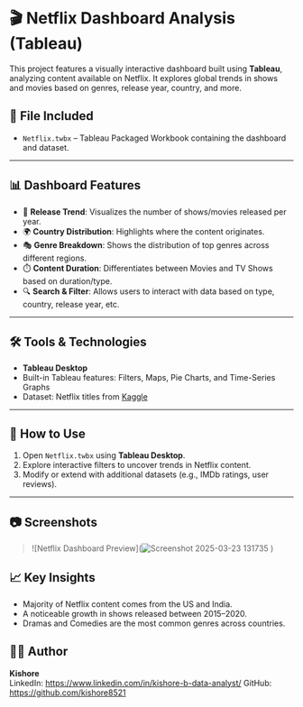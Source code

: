 # 🎬 Netflix Dashboard Analysis (Tableau)

This project features a visually interactive dashboard built using **Tableau**, analyzing content available on Netflix. It explores global trends in shows and movies based on genres, release year, country, and more.

## 📂 File Included

- `Netflix.twbx` – Tableau Packaged Workbook containing the dashboard and dataset.

---

## 📊 Dashboard Features

- 📅 **Release Trend**: Visualizes the number of shows/movies released per year.
- 🌍 **Country Distribution**: Highlights where the content originates.
- 🎭 **Genre Breakdown**: Shows the distribution of top genres across different regions.
- ⏱️ **Content Duration**: Differentiates between Movies and TV Shows based on duration/type.
- 🔍 **Search & Filter**: Allows users to interact with data based on type, country, release year, etc.

---

## 🛠️ Tools & Technologies

- **Tableau Desktop**
- Built-in Tableau features: Filters, Maps, Pie Charts, and Time-Series Graphs
- Dataset: Netflix titles from [Kaggle](https://www.kaggle.com/datasets/shivamb/netflix-shows)

---

## 🚀 How to Use

1. Open `Netflix.twbx` using **Tableau Desktop**.
2. Explore interactive filters to uncover trends in Netflix content.
3. Modify or extend with additional datasets (e.g., IMDb ratings, user reviews).

---

## 📷 Screenshots

> ![Netflix Dashboard Preview](![Screenshot 2025-03-23 131735](https://github.com/user-attachments/assets/5f4f52fc-c291-4d5d-8918-d28eac29f327)
)


## 📈 Key Insights

- Majority of Netflix content comes from the US and India.
- A noticeable growth in shows released between 2015–2020.
- Dramas and Comedies are the most common genres across countries.


## 🙋‍♂️ Author

**Kishore**  
LinkedIn: https://www.linkedin.com/in/kishore-b-data-analyst/ 
GitHub: https://github.com/kishore8521
